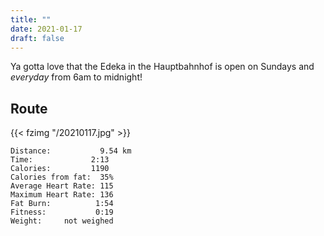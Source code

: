 ```yaml
---
title: ""
date: 2021-01-17
draft: false
---
```

Ya gotta love that the Edeka in the Hauptbahnhof is open on Sundays and *everyday* from 6am to midnight!

## Route

{{< fzimg "/20210117.jpg" >}}

```
Distance:           9.54 km
Time:             2:13 
Calories:         1190
Calories from fat:  35%
Average Heart Rate: 115
Maximum Heart Rate: 136
Fat Burn:          1:54
Fitness:           0:19 
Weight:     not weighed
```
